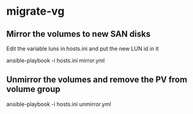 # migrate-vg



## Mirror the volumes to new SAN disks
Edit the variable luns in hosts.ini and put the new LUN id in it

ansible-playbook -i hosts.ini mirror.yml

## Unmirror the volumes and remove the PV from volume group

ansible-playbook -i hosts.ini unmirror.yml
